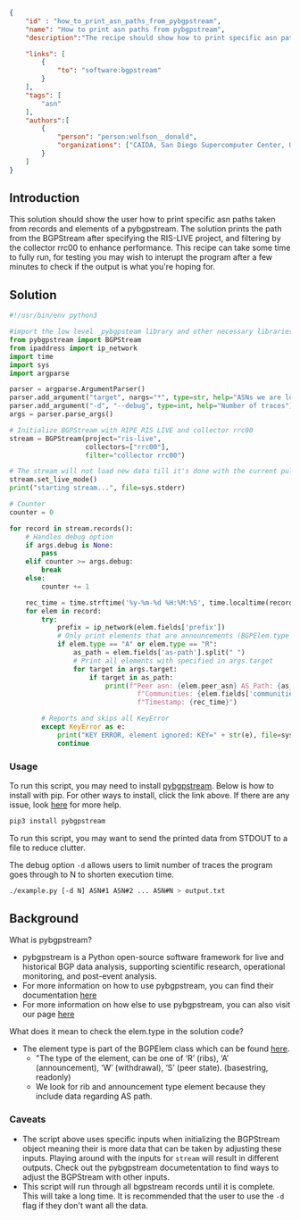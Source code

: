 ~~~json
{
    "id" : "how_to_print_asn_paths_from_pybgpstream",
    "name": "How to print asn paths from pybgpstream",
    "description":"The recipe should show how to print specific asn paths using data from pybgpstream.",

    "links": [
        {
            "to": "software:bgpstream"
        }
    ],
    "tags": [
        "asn"
    ],
    "authors":[
        {
            "person": "person:wolfson__donald",
            "organizations": ["CAIDA, San Diego Supercomputer Center, University of California San Diego"]
        }
    ]
}
~~~

## Introduction

This solution should show the user how to print specific asn paths taken from records and elements of a pybgpstream. The solution prints the path from the BGPStream after specifying the RIS-LIVE project, and filtering by the collector rrc00 to enhance performance. This recipe can take some time to fully run, for testing you may wish to interupt the program after a few minutes to check if the output is what you're hoping for.

## Solution

~~~python
#!/usr/bin/env python3

#import the low level _pybgpsteam library and other necessary libraries
from pybgpstream import BGPStream
from ipaddress import ip_network
import time
import sys
import argparse

parser = argparse.ArgumentParser()
parser.add_argument("target", nargs="*", type=str, help="ASNs we are looking up")
parser.add_argument("-d", "--debug", type=int, help="Number of traces")
args = parser.parse_args()

# Initialize BGPStream with RIPE RIS LIVE and collector rrc00
stream = BGPStream(project="ris-live",
                   collectors=["rrc00"],
                   filter="collector rrc00")

# The stream will not load new data till it's done with the current pulled data.
stream.set_live_mode()
print("starting stream...", file=sys.stderr)

# Counter
counter = 0

for record in stream.records():
    # Handles debug option
    if args.debug is None:
        pass
    elif counter >= args.debug:
        break
    else:
        counter += 1

    rec_time = time.strftime('%y-%m-%d %H:%M:%S', time.localtime(record.time))
    for elem in record:
        try:
            prefix = ip_network(elem.fields['prefix'])
            # Only print elements that are announcements (BGPElem.type = "A").
            if elem.type == "A" or elem.type == "R":
                as_path = elem.fields['as-path'].split(" ")
                # Print all elements with specified in args.target
                for target in args.target:
                    if target in as_path:
                        print(f"Peer asn: {elem.peer_asn} AS Path: {as_path} "
                                f"Communities: {elem.fields['communities']} "
                                f"Timestamp: {rec_time}")

        # Reports and skips all KeyError
        except KeyError as e:
            print("KEY ERROR, element ignored: KEY=" + str(e), file=sys.stderr)
            continue
~~~

### Usage

To run this script, you may need to install [pybgpstream](https://bgpstream.caida.org/download). Below is how to install with pip. For other ways to install, click the link above. If there are any issue, look [here](https://bgpstream.caida.org/docs/install) for more help.

~~~bash
pip3 install pybgpstream
~~~

To run this script, you may want to send the printed data from STDOUT to a file to reduce clutter.

The debug option `-d` allows users to limit number of traces the program goes through to N to shorten execution time.

~~~bash
./example.py [-d N] ASN#1 ASN#2 ... ASN#N > output.txt
~~~

## Background

What is pybgpstream?
 - pybgpstream is a Python open-source software framework for live and historical BGP data analysis, supporting scientific research, operational monitoring, and post-event analysis.
 - For more information on how to use pybgpstream, you can find their documentation [here](https://bgpstream.caida.org/docs)
 - For more information on how else to use pybgpstream, you can also visit our page [here](https://dev.catalog.caida.org/details/recipe/how_to_use_pybgpstream)

What does it mean to check the elem.type in the solution code?
 - The element type is part of the BGPElem class which can be found [here](https://bgpstream.caida.org/docs/api/pybgpstream/_pybgpstream.html#bgpelem).
   - "The type of the element, can be one of ‘R’ (ribs), ‘A’ (announcement), ‘W’ (withdrawal), ‘S’ (peer state). (basestring, readonly)
   - We look for rib and announcement type element because they include data regarding AS path.

### Caveats
- The script above uses specific inputs when initializing the BGPStream object meaning their is more data that can be taken by adjusting these inputs. Playing around with the inputs for `stream` will result in different outputs. Check out the pybgpstream documetentation to find ways to adjust the BGPStream with other inputs.
- This script will run through all bgpstream records until it is complete. This will take a long time. It is recommended that the user to use the `-d` flag if they don't want all the data.